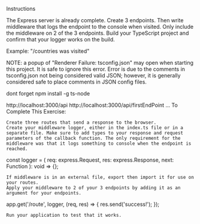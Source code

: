 Instructions

The Express server is already complete. Create 3 endpoints. Then write middleware that logs the endpoint to the console when visited. Only include the middleware on 2 of the 3 endpoints. Build your TypeScript project and confirm that your logger works on the build.

Example: "/countries was visited"

NOTE: a popup of "Renderer Failure: tsconfig.json" may open when starting this project. It is safe to ignore this error. Error is due to the comments in tsconfig.json not being considered valid JSON; however, it is generally considered safe to place comments in JSON config files.

 dont forget 
npm install -g ts-node

http://localhost:3000/api
http://localhost:3000/api/firstEndPoint
...
To Complete This Exercise:

    Create three routes that send a response to the browser.
    Create your middleware logger, either in the index.ts file or in a separate file. Make sure to add types to your response and request parameters of the callback function. The only requirement for the middleware was that it logs something to console when the endpoint is reached.

const logger = (
    req: express.Request, 
    res: express.Response, 
    next: Function
): void => {};

    If middleware is in an external file, export then import it for use on your routes.
    Apply your middleware to 2 of your 3 endpoints by adding it as an argument for your endpoints.

app.get('/route', logger, (req, res) => {
  res.send('success!');
});

    Run your application to test that it works.

